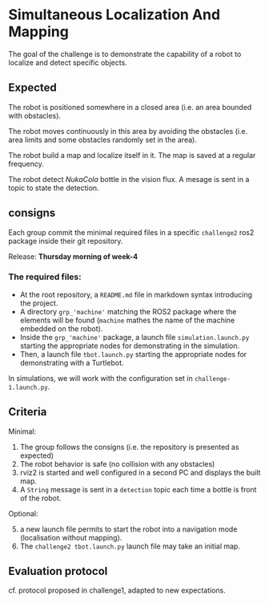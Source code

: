 # Simultaneous Localization And Mapping

The goal of the challenge is to demonstrate the capability of a robot to localize and detect specific objects.

## Expected

The robot is positioned somewhere in a closed area (i.e. an area bounded with obstacles).

The robot moves continuously in this area by avoiding the obstacles (i.e. area limits and some obstacles randomly set in the area).

The robot build a map and localize itself in it. The map is saved at a regular frequency.

The robot detect _NukaCola_ bottle in the vision flux. A mesage is sent in a topic to state the detection.

## consigns

Each group commit the minimal required files in a specific `challenge2` ros2 package inside their git repository.

Release: **Thursday morning of week-4**

### The required files:

* At the root repository, a `README.md` file in markdown syntax introducing the project.
* A directory `grp_'machine'` matching the ROS2 package where the elements will be found (`machine` mathes the name of the machine embedded on the robot).
* Inside the `grp_'machine'` package, a launch file `simulation.launch.py` starting the appropriate nodes for demonstrating in the simulation.
* Then, a launch file `tbot.launch.py` starting the appropriate nodes for demonstrating with a Turtlebot.

In simulations, we will work with the configuration set in `challenge-1.launch.py`.

## Criteria

Minimal:

1. The group follows the consigns (i.e. the repository is presented as expected)
2. The robot behavior is safe (no collision with any obstacles)
3. rviz2 is started and well configured in a second PC and displays the built map.
4. A `String` message is sent in a `detection` topic each time a bottle is front of the robot.

Optional:

5. a new launch file permits to start the robot into a navigation mode (localisation without mapping).
6. The `challenge2 tbot.launch.py` launch file may take an initial map.

## Evaluation protocol

cf. protocol proposed in challenge1, adapted to new expectations.

